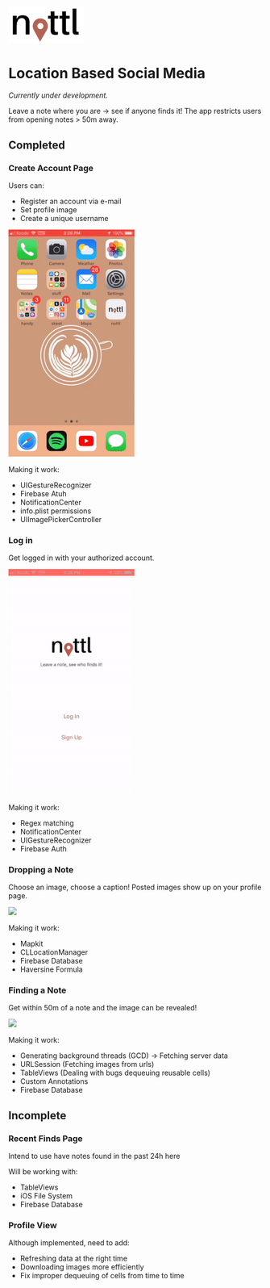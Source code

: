 <img src="gifs/logo.png" width="150">

# Location Based Social Media

*Currently under development.*

Leave a note where you are -> see if anyone finds it!
The app restricts users from opening notes > 50m away.

## Completed

### Create Account Page

Users can:
- Register an account via e-mail
- Set profile image
- Create a unique username

<img src="gifs/signing_up.gif" width="250">

Making it work:
- UIGestureRecognizer
- Firebase Atuh
- NotificationCenter
- info.plist permissions
- UIImagePickerController

### Log in

Get logged in with your authorized account.

<img src="gifs/loggin_in.gif" width="250">

Making it work:
- Regex matching
- NotificationCenter
- UIGestureRecognizer
- Firebase Auth

### Dropping a Note

Choose an image, choose a caption!
Posted images show up on your profile page.

<img src="gifs/creating_note.gif" width="250">

Making it work:
- Mapkit
- CLLocationManager
- Firebase Database
- Haversine Formula

### Finding a Note

Get within 50m of a note and the image can be revealed!

<img src="gifs/finding_note.gif" width="250">

Making it work:
- Generating background threads (GCD) -> Fetching server data
- URLSession (Fetching images from urls)
- TableViews (Dealing with bugs dequeuing reusable cells)
- Custom Annotations
- Firebase Database

## Incomplete

### Recent Finds Page

Intend to use have notes found in the past 24h here

Will be working with:
- TableViews
- iOS File System
- Firebase Database

### Profile View

Although implemented, need to add:
- Refreshing data at the right time
- Downloading images more efficiently
- Fix improper dequeuing of cells from time to time


